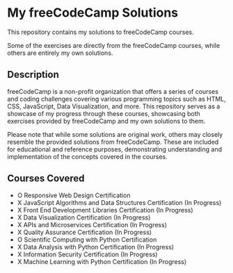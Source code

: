 # My freeCodeCamp Solutions

This repository contains my solutions to freeCodeCamp courses.

Some of the exercises are directly from the freeCodeCamp courses, while others are entirely my own solutions.

## Description

freeCodeCamp is a non-profit organization that offers a series of courses and coding challenges covering various programming topics such as HTML, CSS, JavaScript, Data Visualization, and more. This repository serves as a showcase of my progress through these courses, showcasing both exercises provided by freeCodeCamp and my own solutions to them.

Please note that while some solutions are original work, others may closely resemble the provided solutions from freeCodeCamp. These are included for educational and reference purposes, demonstrating understanding and implementation of the concepts covered in the courses.

## Courses Covered

- O Responsive Web Design Certification
- X JavaScript Algorithms and Data Structures Certification (In Progress)
- X Front End Development Libraries Certification (In Progress)
- X Data Visualization Certification (In Progress)
- X APIs and Microservices Certification (In Progress)
- X Quality Assurance Certification (In Progress)
- O Scientific Computing with Python Certification
- X Data Analysis with Python Certification (In Progress)
- X Information Security Certification (In Progress)
- X Machine Learning with Python Certification (In Progress)
